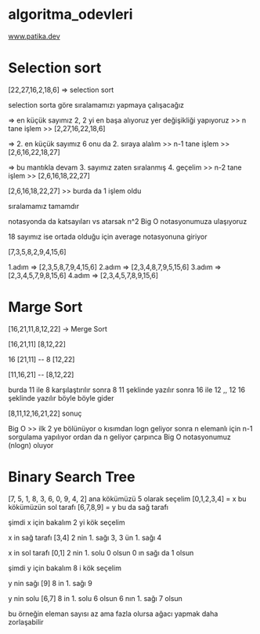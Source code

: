 # algoritma_odevleri
www.patika.dev


<h1>Selection sort</h1>
[22,27,16,2,18,6] => selection sort

selection sorta göre sıralamamızı yapmaya çalışacağız

=> en küçük sayımız 2, 2 yi en başa alıyoruz yer değişikliği yapıyoruz >> n tane işlem >> [2,27,16,22,18,6]

=> 2. en küçük sayımız 6 onu da 2. sıraya alalım >> n-1 tane işlem >> [2,6,16,22,18,27]

=> bu mantıkla devam 3. sayımız zaten sıralanmış 4. geçelim >> n-2 tane işlem >> [2,6,16,18,22,27]

[2,6,16,18,22,27] >> burda da 1 işlem oldu

sıralamamız tamamdır

notasyonda da katsayıları vs atarsak n^2 Big O notasyonumuza ulaşıyoruz

18 sayımız ise ortada olduğu için average notasyonuna giriyor

[7,3,5,8,2,9,4,15,6]

1.adım => [2,3,5,8,7,9,4,15,6] 
2.adım => [2,3,4,8,7,9,5,15,6] 
3.adım => [2,3,4,5,7,9,8,15,6] 
4.adım => [2,3,4,5,7,8,9,15,6] 

<h1>Marge Sort</h1>
[16,21,11,8,12,22] -> Merge Sort

[16,21,11] [8,12,22]

16 [21,11] -- 8 [12,22]

[11,16,21] -- [8,12,22]

burda 11 ile 8 karşılaştırılır sonra 8 11 şeklinde yazılır sonra 16 ile 12 ,, 12 16 şeklinde yazılır böyle böyle gider

[8,11,12,16,21,22] sonuç

Big O >> ilk 2 ye bölünüyor o kısımdan logn geliyor sonra n elemanlı için n-1 sorgulama yapılıyor ordan da n geliyor çarpınca Big O notasyonumuz (nlogn) oluyor

<h1>Binary Search Tree</h1>
[7, 5, 1, 8, 3, 6, 0, 9, 4, 2] ana kökümüzü 5 olarak seçelim [0,1,2,3,4] = x bu kökümüzün sol tarafı [6,7,8,9] = y bu da sağ tarafı

şimdi x için bakalım 2 yi kök seçelim

x in sağ tarafı [3,4] 2 nin 1. sağı 3, 3 ün 1. sağı 4

x in sol tarafı [0,1] 2 nin 1. solu 0 olsun 0 ın sağı da 1 olsun

şimdi y için bakalım 8 i kök seçelim

y nin sağı [9] 8 in 1. sağı 9

y nin solu [6,7] 8 in 1. solu 6 olsun 6 nın 1. sağı 7 olsun

bu örneğin eleman sayısı az ama fazla olursa ağacı yapmak daha zorlaşabilir
